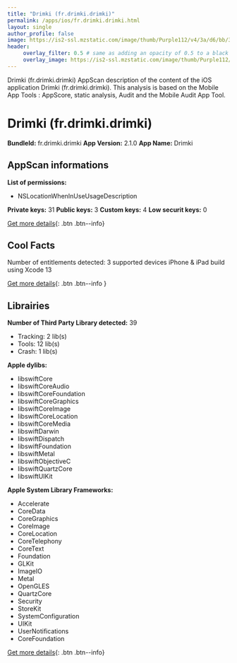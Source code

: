 ```yaml
---
title: "Drimki (fr.drimki.drimki)"
permalink: /apps/ios/fr.drimki.drimki.html
layout: single
author_profile: false
image: https://is2-ssl.mzstatic.com/image/thumb/Purple112/v4/3a/d6/bb/3ad6bb06-2a76-2169-1b05-54375ee78c58/AppIcon-0-0-1x_U007emarketing-0-0-0-7-0-0-sRGB-0-0-0-GLES2_U002c0-512MB-85-220-0-0.png/512x512bb.jpg
header: 
     overlay_filter: 0.5 # same as adding an opacity of 0.5 to a black background
     overlay_image: https://is2-ssl.mzstatic.com/image/thumb/Purple112/v4/3a/d6/bb/3ad6bb06-2a76-2169-1b05-54375ee78c58/AppIcon-0-0-1x_U007emarketing-0-0-0-7-0-0-sRGB-0-0-0-GLES2_U002c0-512MB-85-220-0-0.png/512x512bb.jpg
---
```

Drimki (fr.drimki.drimki) AppScan description of the content of the iOS application Drimki (fr.drimki.drimki). This analysis is based on the Mobile App Tools : AppScore, static analysis, Audit and the Mobile Audit App Tool.

# Drimki (fr.drimki.drimki)

**BundleId:** fr.drimki.drimki
**App Version:** 2.1.0
**App Name:** Drimki


## AppScan informations 

**List of permissions:** 
- NSLocationWhenInUseUsageDescription
  
  
**Private keys:** 31
**Public keys:** 3
**Custom keys:** 4
**Low securit keys:** 0
  
[Get more details](/pricing.html){: .btn .btn--info}

## Cool Facts

Number of entitlements detected: 3
supported devices iPhone & iPad
build using Xcode 13
  
[Get more details](/pricing.html){: .btn .btn--info }

## Librairies 
**Number of Third Party Library detected:** 39
- Tracking: 2 lib(s)
- Tools: 12 lib(s)
- Crash: 1 lib(s)


**Apple dylibs:**
- libswiftCore
- libswiftCoreAudio
- libswiftCoreFoundation
- libswiftCoreGraphics
- libswiftCoreImage
- libswiftCoreLocation
- libswiftCoreMedia
- libswiftDarwin
- libswiftDispatch
- libswiftFoundation
- libswiftMetal
- libswiftObjectiveC
- libswiftQuartzCore
- libswiftUIKit


**Apple System Library Frameworks:**
- Accelerate
- CoreData
- CoreGraphics
- CoreImage
- CoreLocation
- CoreTelephony
- CoreText
- Foundation
- GLKit
- ImageIO
- Metal
- OpenGLES
- QuartzCore
- Security
- StoreKit
- SystemConfiguration
- UIKit
- UserNotifications
- CoreFoundation


  
[Get more details](/pricing.html){: .btn .btn--info}

